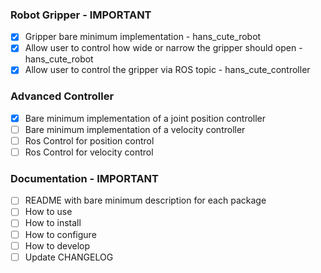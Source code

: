 ### Robot Gripper - IMPORTANT
- [x] Gripper bare minimum implementation - hans_cute_robot
- [x] Allow user to control how wide or narrow the gripper should open - hans_cute_robot
- [x] Allow user to control the gripper via ROS topic - hans_cute_controller

### Advanced Controller
- [x] Bare minimum implementation of a joint position controller
- [ ] Bare minimum implementation of a velocity controller
- [ ] Ros Control for position control
- [ ] Ros Control for velocity control

### Documentation - IMPORTANT
- [ ] README with bare minimum description for each package
- [ ] How to use
- [ ] How to install
- [ ] How to configure
- [ ] How to develop
- [ ] Update CHANGELOG